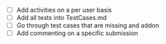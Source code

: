 - [ ] Add activities on a per user basis
- [ ] Add all tests into TestCases.md
- [ ] Go through test cases that are missing and addon
- [ ] Add commenting on a specific submission
